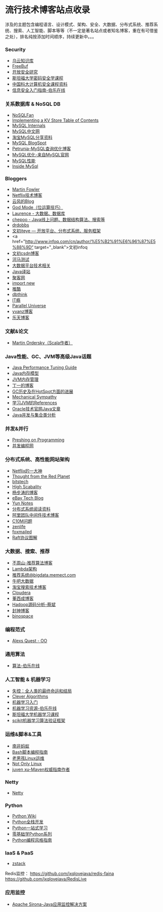 # 流行技术博客站点收录

涉及的主题包含编程语言、设计模式、架构、安全、大数据、分布式系统、推荐系统、搜索、人工智能、脚本等等（不一定是著名站点或者知名博客，重在有可借鉴之处），排名纯按添加时间顺序，持续更新中。。。

### Security
* <a href="http://drops.wooyun.org/" target="_blank">乌云知识库</a>
* <a href="http://www.freebuf.com/" target="_blank">FreeBuf</a>
* <a href="http://blog.opensecurityresearch.com/" target="_blank">开放安全研究</a>
* <a href="https://crypto.stanford.edu/" target="_blank">斯坦福大学密码安全学课程</a>
* <a href="http://staff.ustc.edu.cn/~sycheng/cs/" target="_blank">中国科大计算机安全课程资料</a>
* <a href="http://blog.jobbole.com/48738/" target="_blank">信息安全入门指南-伯乐在线</a>

### 关系数据库 & NoSQL DB
* <a href="http://blog.nosqlfan.com/newslist" target="_blank">NoSQLFan</a>
* <a href="http://codecapsule.com/2012/11/07/ikvs-implementing-a-key-value-store-table-of-contents/" target="_blank">Implementing a KV Store Table of Contents</a>
* <a href="http://dev.mysql.com/doc/internals/en/index.html" target="_blank">MySQL Internals</a>
* <a href="http://imysql.cn/" target="_blank">MySQL中文网</a>
* <a href="http://mysql.taobao.org/index.php/%E8%B5%84%E6%96%99%E5%85%B1%E4%BA%AB#.E5.B7.A5.E5.85.B7.E4.BB.8B.E7.BB.8D" target="_blank">淘宝MySQL分享资料</a>
* <a href="http://mysqldba.blogspot.com/" target="_blank">MySQL BlogSpot</a>
* <a href="http://s.petrunia.net/blog/" target="_blank">Petrunia-MySQL查询优化博客</a>
* <a href="http://dev.mysql.com/doc/refman/5.6/en/optimization.html" target="_blank">MySQL优化-来自MySQL官网</a>
* <a href="http://dimitrik.free.fr/blog/archives/cat_mysql.html" target="_blank">MySQL性能</a>
* <a href="http://www.innomysql.net/" target="_blank">Inside MySql</a>

### Bloggers

* <a href="http://martinfowler.com/" target="_blank">Martin Fowler</a>
* <a href="http://techblog.netflix.com/" target="_blank">Netflix技术博客</a>
* <a href="http://blog.codingnow.com/" target="_blank">云风的Blog</a>
* <a href="http://site.douban.com/196781/room/2541807/" target="_blank">God Mode（位运算技巧）</a>
* <a href="http://blog.csdn.net/bluishglc/" target="_blank">Laurence - 大数据、数据库</a>
* <a href="http://www.chepoo.com/">chepoo - Java线上问题、数据结构算法、搜索等</a>
* <a href="http://www.drdobbs.com/" target="_blank">drdobbs</a>
* <a href="http://cenwenchu.iteye.com/?page=10" target="_blank">文初iteye — 开放平台、分布式系统、服务框架</a>
* <a href="http://www.infoq.com/cn/author/%E5%B2%91%E6%96%87%E5%88%9D“ target="_blank">文初infoq</a>
* <a href="http://blog.csdn.net/cenwenchu79/" target="_blank">文初csdn博客</a>
* <a href="http://hitest.aliyun.com/front/share/shareList.htm?spm=0.0.0.0.Rb7GAI" target="_blank">河马测试</a>
* <a href="http://www.iteblog.com/" target="_blank">大数据平台技术相关</a>
* <a href="http://it.deepinmind.com/" target="_blank">Java译站</a>
* <a href="http://ju.outofmemory.cn/" target="_blank">聚客网</a>
* <a href="http://www.importnew.com/" target="_blank">import new</a>
* <a href="http://www.tuicool.com/" target="_blank">推酷</a>
* <a href="http://www.dbthink.com/" target="_blank">dbthink</a>
* <a href="http://itindex.net/" target="_blank">IT瘾</a>
* <a href="http://blog.paralleluniverse.co/" target="_blank">Parallel Universe</a>
* <a href="http://www.yvanz.com/" target="_blank">yvanz博客</a>
* <a href="http://www.letiantian.me/" target="_blank">乐天博客</a>

### 文献&论文

* <a href="http://www.informatik.uni-trier.de/~ley/pers/hd/o/Odersky:Martin.html" target="_blank">Martin Ordersky（Scala作者）</a>

### Java性能、GC、JVM等高级Java话题

* <a href="http://java-performance.info/" target="_blank">Java Performance Tuning Guide</a>
* <a href="http://www.cs.umd.edu/~pugh/java/memoryModel/" target="_blank">Java内存模型</a>
* <a href="http://www.memorymanagement.org/" target="_blank">JVM内存管理</a>
* <a href="http://www.ticmy.com/" target="_blank">丁一的博客</a>
* <a href="http://hllvm.group.iteye.com/group/topic/41086/" target="_blank">GC历史及在HotSpot方面的进展</a>
* <a href="http://mechanical-sympathy.blogspot.hk/" target="_blank">Mechanical Sympathy</a>
* <a href="http://bluedavy.me/?p=187" target="_blank">学习JVM的References</a>
* <a href="http://www.oracle.com/technetwork/articles/java/index.html" target="_blank">Oracle技术官网Java文章</a>
* <a href="http://www.molotang.com/articles/category/%E8%AE%A1%E7%AE%97%E6%9C%BA%E6%8A%80%E6%9C%AF/%E5%BC%80%E5%8F%91/java/java%E8%AF%AD%E8%A8%80/%E5%B9%B6%E5%8F%91" target="_blank">Java并发与集合类分析</a>

### 并发&并行

* <a href="http://preshing.com/" target="_blank">Preshing on Programming</a>
* <a href="http://ifeve.com/" target="_blank">并发编程网</a>

### 分布式系统、高性能网站架构

* <a href="http://martin.kleppmann.com/" target="_blank">Netflix的一大神</a>
* <a href="http://nathanmarz.com/" target="_blank">Thought from the Red Planet</a>
* <a href="http://www.bitstech.net/" target="_blank">bitstech</a>
* <a href="http://highscalability.com/" target="_blank">High Scabality</a>
* <a href="http://blog.csdn.net/yangbutao/article/list/14" target="_blank">杨步涛的博客</a>
* <a href="http://www.ebaytechblog.com/" target="_blank">eBay Tech Blog</a>
* <a href="http://blog.yunnotes.net/" target="_blank">Yun Notes</a>
* <a href="http://dancres.github.io/Pages/" target="_blank">分布式系统阅读资料</a>
* <a href="http://jm-blog.aliapp.com/" target="_blank">阿里团队中间件技术博客</a>
* <a href="http://c10m.robertgraham.com/p/manifesto.html" target="_blank">C10M问题</a>
* <a href="http://www.zenlife.tk/" target="_blank">zenlife</a>
* <a href="http://www.cnblogs.com/foxmailed/" target="_blank">foxmailed</a>
* <a href="http://thesecretlivesofdata.com/raft/" target="_blank">Raft协议图解</a>


### 大数据、搜索、推荐

* <a href="http://www.wentrue.net/blog/" target="_blank">不周山-推荐算法博客</a>
* <a href="http://lambda-architecture.net/" target="_blank">Lambda架构</a>
* <a href="http://bigdata.memect.com/?tag=recommendationsystems" target="_blank">推荐系统@bigdata.memect.com</a>
* <a href="http://www.niubua.com/" target="_blank">牛吧大数据</a>
* <a href="http://www.searchtb.com/" target="_blank">淘宝搜索技术博客</a>
* <a href="http://blog.cloudera.com/blog/" target="_blank">Cloudera</a>
* <a href="http://dongxicheng.org/" target="_blank">董西成博客</a>
* <a href="http://caibinbupt.iteye.com/blog/262412" target="_blank">Hadoop源码分析-蔡斌</a>
* <a href="http://fengshenwu.com/" target="_blank">封神博客</a>
* <a href="http://www.binospace.com/" target="_blank">binospace</a>

### 编程范式

* <a href="http://alexsquest.com/" target="_blank">Alexs Quest - OO</a>

### 通用算法

* <a href="http://top.jobbole.com/tag/algorithm/" target="_blank">算法-伯乐在线</a>

### 人工智能 & 机器学习

* <a href="http://book.douban.com/subject/5375620/" target="_blank">失控：全人类的最终命运和结局</a>
* <a href="http://www.cleveralgorithms.com/nature-inspired/index.html" target="_blank">Clever Algorithms</a>
* <a href="http://blog.jobbole.com/67616/" target="_blank">机器学习入门</a>
* <a href="http://top.jobbole.com/tag/machine-learning/" target="_blank">机器学习资源-伯乐在线</a>
* <a href="https://www.coursera.org/course/ml" target="_blank">斯坦福大学机器学习课程</a>
* <a href="http://scikit-learn.org/stable/" target="_blank">scikit机器学习算法验证框架</a>

### 运维&脚本&工具

* <a href="http://ixdba.blog.51cto.com/" target="_blank">南非蚂蚁</a>
* <a href="http://www.lzhaohao.info/abs/" target="_blank">Bash脚本编程指南</a>
* <a href="http://oldboy.blog.51cto.com/" target="_blank">老男孩Linux运维</a>
* <a href="http://nolinux.blog.51cto.com/" target="_blank">Not Only Linux</a>
* <a href="http://www.juvenxu.com/" target="_blank">juven xu-Maven权威指南作者</a>

### Netty

* <a href="http://yueyemaitian.iteye.com/" target="_blank">Netty</a>


### Python
* <a href="https://wiki.python.org/moin/" target="_blank">Python Wiki</a>
* <a href="http://www.fullstackpython.com/" target="_blank">Python全栈开发</a>
* <a href="https://pythonpedia.com/" target="_blank">Python一站式学习</a>
* <a href="http://segmentfault.com/u/qiwsir/" target="_blank">零基础学Python系列</a>
* <a href="http://zh-google-styleguide.readthedocs.org/en/latest/google-python-styleguide/python_style_rules" target="_blank">Python编程风格指南</a>

### IaaS & PaaS

* <a href="http://zstack.org/" target="_blank">zstack</a>

Redis监控：
https://github.com/jxqlovejava/redis-faina
https://github.com/jxqlovejava/RedisLive

### 应用监控
* <a href="http://sirona.incubator.apache.org/" target="_blank">Apache Sirona-Java应用监控解决方案</a>


